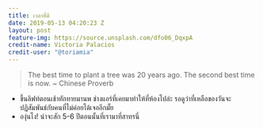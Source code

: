 ```yaml
---
title: เวลาที่ดี
date: 2019-05-13 04:20:23 Z
layout: post
feature-img: https://source.unsplash.com/dfo06_DqxpA
credit-name: Victoria Palacios
credit-user: "@toriamia"
---
```


> The best time to plant a tree was 20 years ago. The second best time is now. ~ Chinese Proverb

 <i class="fa fa-child" style="color:plum"></i>

 - ขึ้นลิฟท์ตอนเช้าทักทายมานพ ช่างแอร์ที่เคยมาทำให้ที่ห้องไปล่ะ รอดูว่าที่เหลือของวันจะปฏิสัมพันธ์กับคนที่ไม่ค่อยได้เจออีกมั๊ย
 - องุ่นไง! น่าจะสัก 5-6 ปีตอนนั้นที่เรามาที่สาทรนี่
